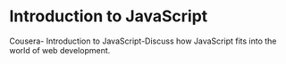 # Introduction to JavaScript
 Cousera- Introduction to JavaScript-Discuss how JavaScript fits into the world of web development.
